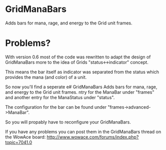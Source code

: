 # GridManaBars
Adds bars for mana, rage, and energy to the Grid unit frames.

# Problems?
With version 0.6 most of the code was rewritten to adapt the design of 
GridManaBars more to the idea of Grids "status<->indicator" concept.

This means the bar itself as indicator was separated from the status
which provides the mana (and color) of a unit.

So now you'll find a seperate e# GridManaBars
Adds bars for mana, rage, and energy to the Grid unit frames.
ntry for the ManaBar under "frames" and
another entry for the ManaStatus under "status".

The configuration for the bar can be found under "frames->advanced->ManaBar".

So you will propably have to reconfigure your GridManaBars.

If you have any problems you can post them in the GridManaBars thread on the 
WowAce board: http://www.wowace.com/forums/index.php?topic=7041.0